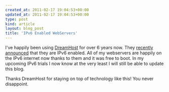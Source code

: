 ```yaml
---
created_at: 2011-02-17 19:04:53+00:00
updated_at: 2011-02-17 19:04:53+00:00
type: post
kind: article
layout: blog_post
title: 'IPv6 Enabled WebServers'
---
```


I've happily been using [DreamHost][1] for over 6 years now. They [recently
announced][2] that they are IPv6 enabled. All of my webservers are happily on
the IPv6 internet now thanks to them and it was free to boot. In my upcoming
IPv6 trials I now know at the very least I will still be able to update this
blog.

Thanks DreamHost for staying on top of technology like this! You never
disappoint.

[1]: http://www.dreamhost.com/redir.cgi?ad=rewards%7C71008
[2]: http://blog.dreamhost.com/2011/02/03/ipv6-now-available-from-dreamhost/


